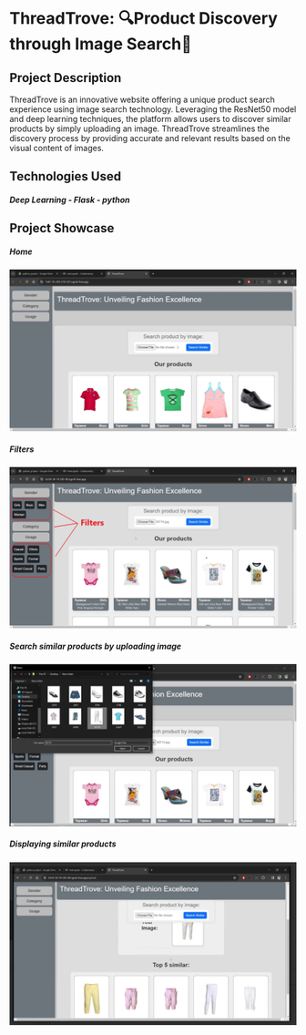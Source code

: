 # ThreadTrove: 🔍Product Discovery through Image Search🔎

## Project Description
ThreadTrove is an innovative website offering a unique product search experience using image search technology. Leveraging the ResNet50 model and deep learning techniques, the platform allows users to discover similar products by simply uploading an image. ThreadTrove streamlines the discovery process by providing accurate and relevant results based on the visual content of images.

## Technologies Used

##### Deep Learning - Flask - python 


## Project Showcase
##### Home
![Home](https://github.com/MohamedHaithamBoukhari/ThreadTrove/blob/main/images/HomePage.png)
##### Filters
![Home](https://github.com/MohamedHaithamBoukhari/ThreadTrove/blob/main/images/filter.png)
##### Search similar products by uploading image
![Home](https://github.com/MohamedHaithamBoukhari/ThreadTrove/blob/main/images/searchSimilarByuploadingImage.png)
##### Displaying similar products
![Home](https://github.com/MohamedHaithamBoukhari/ThreadTrove/blob/main/images/similarProducts.png)
